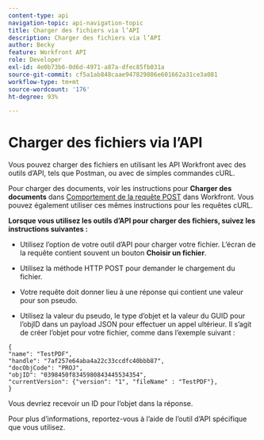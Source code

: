 ```yaml
---
content-type: api
navigation-topic: api-navigation-topic
title: Charger des fichiers via l’API
description: Charger des fichiers via l’API
author: Becky
feature: Workfront API
role: Developer
exl-id: 4e0b73b6-0d6d-4971-a87a-dfec85fb031a
source-git-commit: cf5a1ab848caae947829806e601662a31ce3a081
workflow-type: tm+mt
source-wordcount: '176'
ht-degree: 93%

---
```


# Charger des fichiers via l’API

Vous pouvez charger des fichiers en utilisant les API Workfront avec des outils d’API, tels que Postman, ou avec de simples commandes cURL.

Pour charger des documents, voir les instructions pour **Charger des documents** dans [Comportement de la requête POST](/help/quicksilver/wf-api/general/api-basics.md#post-behavior) dans Workfront. Vous pouvez également utiliser ces mêmes instructions pour les requêtes cURL.

**Lorsque vous utilisez les outils d’API pour charger des fichiers, suivez les instructions suivantes :**

* Utilisez l’option de votre outil d’API pour charger votre fichier. L’écran de la requête contient souvent un bouton **Choisir un fichier**.

* Utilisez la méthode HTTP POST pour demander le chargement du fichier.

* Votre requête doit donner lieu à une réponse qui contient une valeur pour son pseudo.

* Utilisez la valeur du pseudo, le type d’objet et la valeur du GUID pour l’objID dans un payload JSON pour effectuer un appel ultérieur. Il s’agit de créer l’objet pour votre fichier, comme dans l’exemple suivant :

```
{
"name": "TestPDF",
"handle": "7af257e64aba4a22c33ccdfc40bbb87",
"docObjCode": "PROJ",
"objID": "0398450f8345980843445534354",
"currentVersion": {"version": "1", "fileName" : "TestPDF"},
}
```

Vous devriez recevoir un ID pour l’objet dans la réponse.

Pour plus d’informations, reportez-vous à l’aide de l’outil d’API spécifique que vous utilisez.

